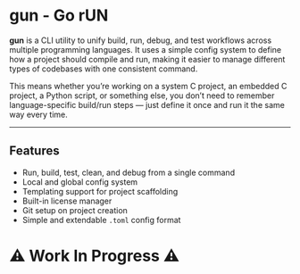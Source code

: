 # gun - Go rUN

**gun** is a CLI utility to unify build, run, debug, and test workflows across multiple programming
languages. It uses a simple config system to define how a project should compile and run, making it
easier to manage different types of codebases with one consistent command.

This means whether you’re working on a system C project, an embedded C project, a Python script, or
something else, you don’t need to remember language-specific build/run steps — just define it once
and run it the same way every time.

---

## Features

- Run, build, test, clean, and debug from a single command
- Local and global config system
- Templating support for project scaffolding
- Built-in license manager
- Git setup on project creation
- Simple and extendable `.toml` config format

# ⚠️ Work In Progress  ⚠️

